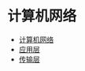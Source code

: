 # 计算机网络

- [计算机网络](https://github.com/lazecoding/Note/blob/main/note/articles/network/计算机网络.md)
- [应用层](https://github.com/lazecoding/Note/blob/main/note/articles/network/应用层.md)
- [传输层](https://github.com/lazecoding/Note/blob/main/note/articles/network/传输层.md)